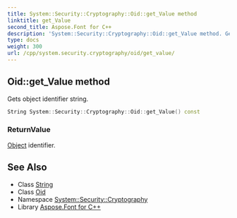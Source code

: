 ```yaml
---
title: System::Security::Cryptography::Oid::get_Value method
linktitle: get_Value
second_title: Aspose.Font for C++
description: 'System::Security::Cryptography::Oid::get_Value method. Gets object identifier string in C++.'
type: docs
weight: 300
url: /cpp/system.security.cryptography/oid/get_value/
---
```

## Oid::get_Value method


Gets object identifier string.

```cpp
String System::Security::Cryptography::Oid::get_Value() const
```


### ReturnValue

[Object](../../../system/object/) identifier.

## See Also

* Class [String](../../../system/string/)
* Class [Oid](../)
* Namespace [System::Security::Cryptography](../../)
* Library [Aspose.Font for C++](../../../)
